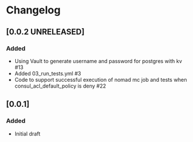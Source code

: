 # Changelog

## [0.0.2 UNRELEASED]

### Added

- Using Vault to generate username and password for postgres with kv #13
- Added 03_run_tests.yml #3
- Code to support successful execution of nomad mc job and tests when consul_acl_default_policy is deny #22

## [0.0.1]

### Added

- Initial draft
